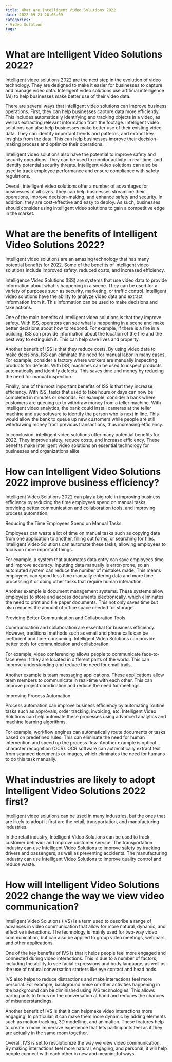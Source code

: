 ```yaml
---
title: What are Intelligent Video Solutions 2022
date: 2022-09-21 20:05:09
categories:
- Video Solution
tags:
---
```



#  What are Intelligent Video Solutions 2022?

Intelligent video solutions 2022 are the next step in the evolution of video technology. They are designed to make it easier for businesses to capture and manage video data. Intelligent video solutions use artificial intelligence (AI) to help businesses make better use of their video data.

There are several ways that intelligent video solutions can improve business operations. First, they can help businesses capture data more efficiently. This includes automatically identifying and tracking objects in a video, as well as extracting relevant information from the footage. Intelligent video solutions can also help businesses make better use of their existing video data. They can identify important trends and patterns, and extract key insights from the data. This can help businesses improve their decision-making process and optimize their operations.

Intelligent video solutions also have the potential to improve safety and security operations. They can be used to monitor activity in real-time, and identify potential security threats. Intelligent video solutions can also be used to track employee performance and ensure compliance with safety regulations.

Overall, intelligent video solutions offer a number of advantages for businesses of all sizes. They can help businesses streamline their operations, improve decision-making, and enhance safety and security. In addition, they are cost-effective and easy to deploy. As such, businesses should consider using intelligent video solutions to gain a competitive edge in the market.

#  What are the benefits of Intelligent Video Solutions 2022?

Intelligent video solutions are an amazing technology that has many potential benefits for 2022. Some of the benefits of intelligent video solutions include improved safety, reduced costs, and increased efficiency.

Intelligence Video Solutions (ISS) are systems that use video data to provide information about what is happening in a scene. They can be used for a variety of purposes such as security, marketing, or traffic control. Intelligent video solutions have the ability to analyze video data and extract information from it. This information can be used to make decisions and take actions.

One of the main benefits of intelligent video solutions is that they improve safety. With ISS, operators can see what is happening in a scene and make better decisions about how to respond. For example, if there is a fire in a building, ISS can provide information about the location of the fire and the best way to extinguish it. This can help save lives and property.

Another benefit of ISS is that they reduce costs. By using video data to make decisions, ISS can eliminate the need for manual labor in many cases. For example, consider a factory where workers are manually inspecting products for defects. With ISS, machines can be used to inspect products automatically and identify defects. This saves time and money by reducing the need for manual inspection.

Finally, one of the most important benefits of ISS is that they increase efficiency. With ISS, tasks that used to take hours or days can now be completed in minutes or seconds. For example, consider a bank where customers are queuing up to withdraw money from a teller machine. With intelligent video analytics, the bank could install cameras at the teller machine and use software to identify the person who is next in line. This would allow the bank to queue up new customers while people are still withdrawing money from previous transactions, thus increasing efficiency.

In conclusion, intelligent video solutions offer many potential benefits for 2022. They improve safety, reduce costs, and increase efficiency. These benefits make intelligent video solutions an essential technology for businesses and organizations alike

#  How can Intelligent Video Solutions 2022 improve business efficiency?

Intelligent Video Solutions 2022 can play a big role in improving business efficiency by reducing the time employees spend on manual tasks, providing better communication and collaboration tools, and improving process automation. 

Reducing the Time Employees Spend on Manual Tasks

Employees can waste a lot of time on manual tasks such as copying data from one application to another, filling out forms, or searching for files. Intelligent Video Solutions can automate these tasks, allowing employees to focus on more important things. 

For example, a system that automates data entry can save employees time and improve accuracy. Inputting data manually is error-prone, so an automated system can reduce the number of mistakes made. This means employees can spend less time manually entering data and more time processing it or doing other tasks that require human interaction. 

Another example is document management systems. These systems allow employees to store and access documents electronically, which eliminates the need to print and file paper documents. This not only saves time but also reduces the amount of office space needed for storage. 

Providing Better Communication and Collaboration Tools

Communication and collaboration are essential for business efficiency. However, traditional methods such as email and phone calls can be inefficient and time-consuming. Intelligent Video Solutions can provide better tools for communication and collaboration. 

For example, video conferencing allows people to communicate face-to-face even if they are located in different parts of the world. This can improve understanding and reduce the need for email trails. 

Another example is team messaging applications. These applications allow team members to communicate in real-time with each other. This can improve project coordination and reduce the need for meetings. 

Improving Process Automation

Process automation can improve business efficiency by automating routine tasks such as approvals, order tracking, invoicing, etc. Intelligent Video Solutions can help automate these processes using advanced analytics and machine learning algorithms. 

For example, workflow engines can automatically route documents or tasks based on predefined rules. This can eliminate the need for human intervention and speed up the process flow. Another example is optical character recognition (OCR). OCR software can automatically extract text from scanned documents or images, which eliminates the need for humans to do this task manually. 

#  What industries are likely to adopt Intelligent Video Solutions 2022 first?

 Intelligent video solutions can be used in many industries, but the ones that are likely to adopt it first are the retail, transportation, and manufacturing industries.

In the retail industry, Intelligent Video Solutions can be used to track customer behavior and improve customer service. The transportation industry can use Intelligent Video Solutions to improve safety by tracking drivers and passengers, as well as preventing accidents. The manufacturing industry can use Intelligent Video Solutions to improve quality control and reduce waste.

#  How will Intelligent Video Solutions 2022 change the way we view video communication?

Intelligent Video Solutions (IVS) is a term used to describe a range of advances in video communication that allow for more natural, dynamic, and effective interactions. The technology is mainly used for two-way video communication, but can also be applied to group video meetings, webinars, and other applications.

One of the key benefits of IVS is that it helps people feel more engaged and connected during video interactions. This is due to a number of factors, including the ability to see facial expressions and body language, as well as the use of natural conversation starters like eye contact and head nods.

IVS also helps to reduce distractions and make interactions feel more personal. For example, background noise or other activities happening in the background can be diminished using IVS technologies. This allows participants to focus on the conversation at hand and reduces the chances of misunderstandings.

Another benefit of IVS is that it can helpmake video interactions more engaging. In particular, it can make them more dynamic by adding elements such as motion tracking, 3D modelling, and animation. These features help to create a more immersive experience that lets participants feel as if they are actually in the same room together.

Overall, IVS is set to revolutionize the way we view video communication. By making interactions feel more natural, engaging, and personal, it will help people connect with each other in new and meaningful ways.
